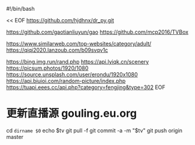 #!/bin/bash

<< EOF
https://github.com/hjdhnx/dr_py.git

https://github.com/gaotianliuyun/gao
https://github.com/mcp2016/TVBox

https://www.similarweb.com/top-websites/category/adult/
https://qiqi2020.lanzoub.com/b09svqv1c

https://bing.img.run/rand.php
https://api.lyiqk.cn/scenery
https://picsum.photos/1920/1080
https://source.unsplash.com/user/erondu/1920x1080
https://api.biuioi.com/random-picture/index.php
https://tuapi.eees.cc/api.php?category=fengjing&type=302
EOF

# 更新直播源 gouling.eu.org

cd `dirname $0`
echo $tv
git pull -f
git commit -a -m "$tv"
git push origin master

